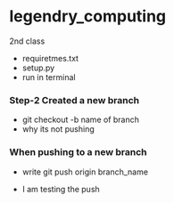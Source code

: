 # legendry_computing
2nd class

- requiretmes.txt
- setup.py
- run in terminal 

### Step-2 Created a new branch

- git checkout 
-b name of branch 
- why its not pushing

### When pushing to a new branch
- write git push origin branch_name 

- I am testing the push 